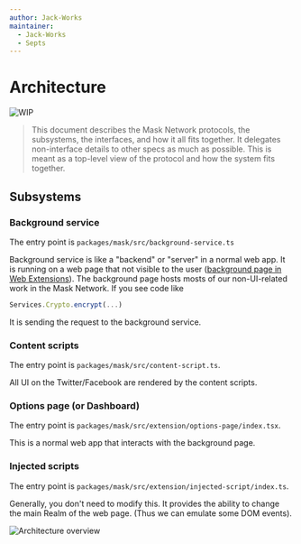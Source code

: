 ```yaml
---
author: Jack-Works
maintainer:
  - Jack-Works
  - Septs
---
```


# Architecture

![WIP](https://img.shields.io/badge/status-wip-orange.svg?style=flat-square)

> This document describes the Mask Network protocols, the subsystems,
> the interfaces, and how it all fits together.
> It delegates non-interface details to other specs as much as possible.
> This is meant as a top-level view of the protocol and how the system fits together.

## Subsystems

### Background service

The entry point is `packages/mask/src/background-service.ts`

Background service is like a "backend" or "server" in a normal web app.
It is running on a web page that not visible to the user ([background page in Web Extensions][background-page]).
The background page hosts mosts of our non-UI-related work in the Mask Network. If you see code like

[background-page]: https://developer.mozilla.org/en-US/docs/Mozilla/Add-ons/WebExtensions/Anatomy_of_a_WebExtension#background_scripts

```js
Services.Crypto.encrypt(...)
```

It is sending the request to the background service.

### Content scripts

The entry point is `packages/mask/src/content-script.ts`.

All UI on the Twitter/Facebook are rendered by the content scripts.

### Options page (or Dashboard)

The entry point is `packages/mask/src/extension/options-page/index.tsx`.

This is a normal web app that interacts with the background page.

### Injected scripts

The entry point is `packages/mask/src/extension/injected-script/index.ts`.

Generally, you don't need to modify this. It provides the ability to change the main Realm of the web page. (Thus we can emulate some DOM events).

![Architecture overview](https://user-images.githubusercontent.com/5390719/109270562-28f4a700-7849-11eb-9a7a-b364318bdeec.png)
